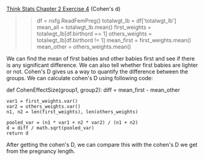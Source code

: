 [Think Stats Chapter 2 Exercise 4](http://greenteapress.com/thinkstats2/html/thinkstats2003.html#toc24) (Cohen's d)

>> df = nsfg.ReadFemPreg()
totalwgt_lb = df['totalwgt_lb']
mean_all = totalwgt_lb.mean()
first_weights = totalwgt_lb[df.birthord == 1]
others_weights = totalwgt_lb[df.birthord != 1]
mean_first = first_weights.mean()
mean_other = others_weights.mean()

We can find the mean of first babies and other babies first and see if there is any significant difference. We can also tell whether first babies are lighter or not. 
Cohen's D gives us a way to quantify the difference between the groups. 
We can calculate cohen's D using following code:

def CohenEffectSize(group1, group2):
    diff = mean_first - mean_other

    var1 = first_weights.var()
    var2 = others_weights.var()
    n1, n2 = len(first_weights), len(others_weights)

    pooled_var = (n1 * var1 + n2 * var2) / (n1 + n2)
    d = diff / math.sqrt(pooled_var)
    return d
    
  After getting the cohen's D, we can compare this with the cohen's D we get from the pregnancy length.
    
